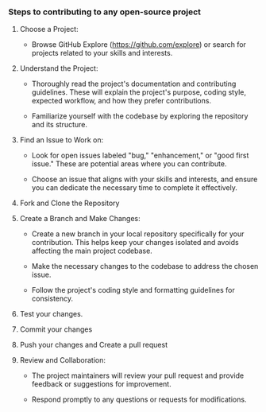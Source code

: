 ### Steps to contributing to any open-source project

1. Choose a Project: 
    * Browse GitHub Explore (https://github.com/explore) or search for projects related to your skills and interests.

2. Understand the Project:
    * Thoroughly read the project's documentation and contributing guidelines. These will explain the project's purpose, coding style, expected workflow, and how they prefer contributions.

    * Familiarize yourself with the codebase by exploring the repository and its structure.

3. Find an Issue to Work on:
    * Look for open issues labeled "bug," "enhancement," or "good first issue." These are potential areas where you can contribute.

    * Choose an issue that aligns with your skills and interests, and ensure you can dedicate the necessary time to complete it effectively.

4.  Fork and Clone the Repository

5. Create a Branch and Make Changes:
    * Create a new branch in your local repository specifically for your contribution. This helps keep your changes isolated and avoids affecting the main project codebase.

    * Make the necessary changes to the codebase to address the chosen issue.

    * Follow the project's coding style and formatting guidelines for consistency.

6. Test your changes.

7. Commit your changes

8. Push your changes and Create a pull request

9. Review and Collaboration:
    * The project maintainers will review your pull request and provide feedback or suggestions for improvement.

    * Respond promptly to any questions or requests for modifications.

